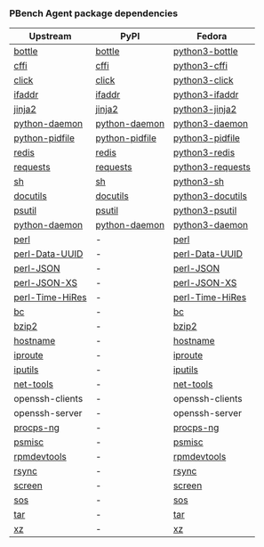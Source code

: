 ### PBench Agent package dependencies

|  Upstream | PyPI | Fedora  |
| ------------ | ------------ | ------------ |
|[bottle](https://bottlepy.org/docs/dev)| [bottle](https://pypi.org/project/bottle)  | [python3-bottle](https://src.fedoraproject.org/rpms/python-bottle) |
|[cffi](http://cffi.readthedocs.org)| [cffi](https://pypi.org/project/cffi)  | [python3-cffi](https://src.fedoraproject.org/rpms/python-cffi) |
|[click](https://palletsprojects.com/p/click)| [click](https://pypi.org/project/click)  |  [python3-click](https://src.fedoraproject.org/rpms/python-click) |
|[ifaddr](https://github.com/pydron/ifaddr)| [ifaddr](https://pypi.org/project/ifaddr)  | [python3-ifaddr](https://src.fedoraproject.org/rpms/python-ifaddr)  |
|[jinja2](https://palletsprojects.com/p/jinja)|  [jinja2](https://pypi.org/project/Jinja2/) | [python3-jinja2](https://src.fedoraproject.org/rpms/python-jinja2)  |
|[python-daemon](https://pagure.io/python-daemon)| [python-daemon](https://pypi.org/project/python-daemon)  | [python3-daemon](https://src.fedoraproject.org/rpms/python-daemon)  |
|[python-pidfile](https://github.com/mosquito/python-pidfile)| [python-pidfile](https://pypi.org/project/python-pidfile)  | [python3-pidfile](https://src.fedoraproject.org/rpms/python-pidfile)  |
|[redis](https://github.com/redis/redis-py)|  [redis](https://pypi.org/project/redis/) | [python3-redis](https://src.fedoraproject.org/rpms/python-redis)  |
|[requests](https://requests.readthedocs.io)| [requests](https://pypi.org/project/requests/) | [python3-requests](https://src.fedoraproject.org/rpms/python-requests) |
|[sh](https://github.com/amoffat/sh)| [sh](https://pypi.org/project/sh/)  | [python3-sh](https://src.fedoraproject.org/rpms/python-sh)  |
|[docutils](https://docutils.sourceforge.io/)| [docutils](https://pypi.org/project/docutils) | [python3-docutils](https://src.fedoraproject.org/rpms/python-docutils) |
|[psutil](https://github.com/giampaolo/psutil)| [psutil](https://pypi.org/project/psutil)  | [python3-psutil](https://src.fedoraproject.org/rpms/python-psutil)  |
|[python-daemon](https://pagure.io/python-daemon)| [python-daemon](https://pypi.org/project/python-daemon)  | [python3-daemon](https://src.fedoraproject.org/rpms/python-daemon) |
|[perl](https://www.perl.org)| -  |  [perl](https://src.fedoraproject.org/rpms/perl) |
|[perl-Data-UUID](https://metacpan.org/release/Data-UUID)| -  | [perl-Data-UUID](https://src.fedoraproject.org/rpms/perl-Data-UUID) |
|[perl-JSON](https://metacpan.org/release/JSON)| -  | [perl-JSON](https://src.fedoraproject.org/rpms/perl-JSON)  |
|[perl-JSON-XS](https://metacpan.org/release/JSON-XS)| -  | [perl-JSON-XS](https://src.fedoraproject.org/rpms/perl-JSON-XS)  |
|[perl-Time-HiRes](https://metacpan.org/release/Time-HiRes)| -  | [perl-Time-HiRes](https://src.fedoraproject.org/rpms/perl-Time-HiRes)  |
|[bc](http://www.gnu.org/software/bc)| -  |  [bc](https://src.fedoraproject.org/rpms/bc) |
|[bzip2](http://www.bzip.org)| - |[bzip2](https://src.fedoraproject.org/rpms/bzip2)|
|[hostname](http://packages.qa.debian.org/h/hostname.html)| -  | [hostname](https://src.fedoraproject.org/rpms/hostname) |
|[iproute](https://mirrors.edge.kernel.org/pub/linux/utils/net/iproute2)| -  | [iproute](https://src.fedoraproject.org/rpms/iproute) |
|[iputils](https://github.com/iputils/iputils)| -  | [iputils](https://src.fedoraproject.org/rpms/iputils) |
|[net-tools](http://sourceforge.net/projects/net-tools)| -  | [net-tools](https://src.fedoraproject.org/rpms/net-tools) |
|openssh-clients|  - | openssh-clients |
|openssh-server| -  | openssh-server |
|[procps-ng](https://sourceforge.net/projects/procps-ng)| -  | [procps-ng](https://src.fedoraproject.org/rpms/procps-ng)  |
|[psmisc](https://gitlab.com/psmisc/psmisc)| -  | [psmisc](https://src.fedoraproject.org/rpms/psmisc)  |
|[rpmdevtools](https://pagure.io/rpmdevtools)| -  | [rpmdevtools](https://src.fedoraproject.org/rpms/rpmdevtools) |
|[rsync](https://rsync.samba.org)| -  |  [rsync](https://src.fedoraproject.org/rpms/rsync) |
|[screen](http://www.gnu.org/software/screen)| -  | [screen](https://src.fedoraproject.org/rpms/screen)  |
|[sos](https://github.com/sosreport/sos)| -  | [sos](https://src.fedoraproject.org/rpms/sos)  |
|[tar](https://www.gnu.org/software/tar)| -  |  [tar](https://src.fedoraproject.org/rpms/tar) |
|[xz](https://tukaani.org/xz/)| -  | [xz](https://src.fedoraproject.org/rpms/xz)  |

